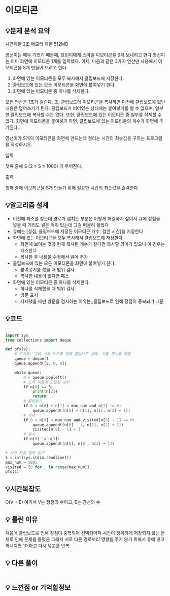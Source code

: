 # 이모티콘

## 💡**문제 분석 요약**

시간제한 2초
메모리 제한 512MB
 
영선이는 매우 기쁘기 때문에, 효빈이에게 스마일 이모티콘을 S개 보내려고 한다
영선이는 이미 화면에 이모티콘 1개를 입력했다. 이제, 다음과 같은 3가지 연산만 사용해서 이모티콘을 S개 만들어 보려고 한다.

1. 화면에 있는 이모티콘을 모두 복사해서 클립보드에 저장한다.
2. 클립보드에 있는 모든 이모티콘을 화면에 붙여넣기 한다.
3. 화면에 있는 이모티콘 중 하나를 삭제한다.

모든 연산은 1초가 걸린다. 또, 클립보드에 이모티콘을 복사하면 이전에 클립보드에 있던 내용은 덮어쓰기가 된다. 
클립보드가 비어있는 상태에는 붙여넣기를 할 수 없으며, 일부만 클립보드에 복사할 수는 없다. 
또한, 클립보드에 있는 이모티콘 중 일부를 삭제할 수 없다. 화면에 이모티콘을 붙여넣기 하면, 클립보드에 있는 이모티콘의 개수가 화면에 추가된다.

영선이가 S개의 이모티콘을 화면에 만드는데 걸리는 시간의 최솟값을 구하는 프로그램을 작성하시오.

입력

첫째 줄에 S (2 ≤ S ≤ 1000) 가 주어진다.

출력

첫째 줄에 이모티콘을 S개 만들기 위해 필요한 시간의 최솟값을 출력한다.

## 💡**알고리즘 설계**

* 이전에 최소를 찾는데 경로가 겹치는 부분은 어떻게 해결하지 싶어서 큐에 정점을 넣을 때 거리도 넣은 적이 있는데 그걸 떠올려 풀었다
* 큐에는 [정점, 클립보드에 저장된 이모티콘 개수, 걸린 시간]을 저장한다
* 화면에 있는 이모티콘을 모두 복사해서 클립보드에 저장한다.
  * 화면에 보이는 것과 현재 복사된 개수가 같다면 복사할 의미가 없으니 이 경우는 패스한다
  * 복사한 후 내용을 수정해서 큐에 추가
* 클립보드에 있는 모든 이모티콘을 화면에 붙여넣기 한다.
  * 붙여넣기를 했을 때 범위 검사
  * 복사한 내용이 없다면 패스
* 화면에 있는 이모티콘 중 하나를 삭제한다.
  * 하나를 삭제했을 때 범위 검사
  * 방문 표시
  * 사제했을 때만 방문을 검사하는 이유는,,클립보드로 인해 정점이 중복되기 때문


## 💡코드

```python

import sys
from collections import deque

def bfs(v):
    # 초기화: 큐에 시작 노드와 현재 클립보드 상태, 이동 횟수를 저장
    queue = deque()
    queue.append([v, 0, 0])

    while queue:
        n = queue.popleft()
        # 도착 지점에 도달한 경우
        if n[0] == S:
            print(n[2])
            return
        # 붙여넣기
        if 0 < n[0] + n[1] < max_num and n[1] != 0:
            queue.append([n[0] + n[1], n[1], n[2] + 1])
        # 삭제
        if 0 < n[0] < max_num and visited[n[0] - 1] == 0:
            queue.append([n[0] - 1, n[1], n[2] + 1])
            visited[n[0] - 1] = 1
        # 복사
        if n[0] != n[1]:
            queue.append([n[0], n[0], n[2] + 1])

# 시작 지점 입력 받기
S = int(sys.stdin.readline())
max_num = 1001
visited = [0 for _ in range(max_num)]
bfs(1)

```

## 💡시간복잡도
O(V + E) 여기서 V는 정점의 수이고, E는 간선의 수

## 💡 틀린 이유
처음에 클립보드로 인해 정점이 중복되어 선택되어져 시간이 정확하게 저장되지 않는 문제로 인해 문제를 틀렸음
그래서 서로 다른 경로끼리 영향을 주지 않기 위해서 큐에 넣고 꺼내지면 1더하고 다시 넣고를 반복


## 💡 다른 풀이

```python

```

## 💡 느낀점 or 기억할정보
